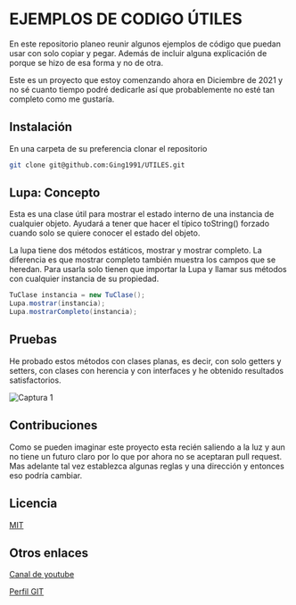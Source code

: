 # EJEMPLOS DE CODIGO ÚTILES

En este repositorio planeo reunir algunos ejemplos de código que puedan usar con solo copiar y pegar. Además de incluir alguna explicación de porque se hizo de esa forma y no de otra.

Este es un proyecto que estoy comenzando ahora en Diciembre de 2021 y no sé cuanto tiempo podré dedicarle así que probablemente no esté tan completo como me gustaría.


## Instalación
En una carpeta de su preferencia clonar el repositorio


```bash
git clone git@github.com:Ging1991/UTILES.git
```

## Lupa: Concepto
Esta es una clase útil para mostrar el estado interno de una instancia de cualquier objeto. Ayudará a tener que hacer el típico toString() forzado cuando solo se quiere conocer el estado del objeto.

La lupa tiene dos métodos estáticos, mostrar y mostrar completo. La diferencia es que mostrar completo también muestra los campos que se heredan. Para usarla solo tienen que importar la Lupa y llamar sus métodos con cualquier instancia de su propiedad.

```java
TuClase instancia = new TuClase();
Lupa.mostrar(instancia);
Lupa.mostrarCompleto(instancia);
```

## Pruebas
He probado estos métodos con clases planas, es decir, con solo getters y setters, con clases con herencia y con interfaces y he obtenido resultados satisfactorios.

![Captura 1](/imagenes/capturas/lupa_1.png)

## Contribuciones
Como se pueden imaginar este proyecto esta recién saliendo a la luz y aun no tiene un futuro claro por lo que por ahora no se aceptaran pull request. Mas adelante tal vez establezca algunas reglas y una dirección y entonces eso podría cambiar.

## Licencia
[MIT](https://choosealicense.com/licenses/mit/)

## Otros enlaces
[Canal de youtube](https://www.youtube.com/channel/UCsdNi2EY87x7vPVA9nNtyvA)

[Perfil GIT](https://github.com/Ging1991)
